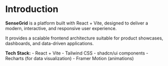 # Introduction

**SenseGrid** is a platform built with React + Vite, designed to deliver a modern, interactive, and responsive user experience.

It provides a scalable frontend architecture suitable for product showcases, dashboards, and data-driven applications.

**Tech Stack:**
    - React + Vite
    - Tailwind CSS
    - shadcn/ui components
    - Recharts (for data visualization)
    - Framer Motion (animations)


